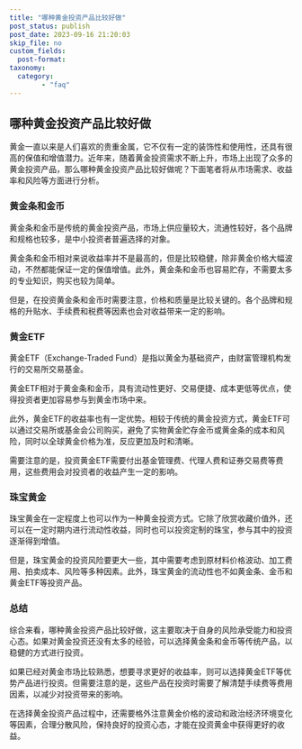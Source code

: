 ```yaml
---
title: "哪种黄金投资产品比较好做"
post_status: publish
post_date: 2023-09-16 21:20:03
skip_file: no
custom_fields: 
  post-format: 
taxonomy:
  category:
        - "faq"
---
```


## 哪种黄金投资产品比较好做

黄金一直以来是人们喜欢的贵重金属，它不仅有一定的装饰性和使用性，还具有很高的保值和增值潜力。近年来，随着黄金投资需求不断上升，市场上出现了众多的黄金投资产品，那么哪种黄金投资产品比较好做呢？下面笔者将从市场需求、收益率和风险等方面进行分析。

### 黄金条和金币

黄金条和金币是传统的黄金投资产品，市场上供应量较大，流通性较好，各个品牌和规格也较多，是中小投资者普遍选择的对象。

黄金条和金币相对来说收益率并不是最高的，但是比较稳健，除非黄金价格大幅波动，不然都能保证一定的保值增值。此外，黄金条和金币也容易贮存，不需要太多的专业知识，购买也较为简单。

但是，在投资黄金条和金币时需要注意，价格和质量是比较关键的。各个品牌和规格的升贴水、手续费和税费等因素也会对收益带来一定的影响。

### 黄金ETF

黄金ETF（Exchange-Traded Fund）是指以黄金为基础资产，由财富管理机构发行的交易所交易基金。

黄金ETF相对于黄金条和金币，具有流动性更好、交易便捷、成本更低等优点，使得投资者更加容易参与到黄金市场中来。

此外，黄金ETF的收益率也有一定优势。相较于传统的黄金投资方式，黄金ETF可以通过交易所或基金会公司购买，避免了实物黄金贮存金币或黄金条的成本和风险，同时以全球黄金价格为准，反应更加及时和清晰。

需要注意的是，投资黄金ETF需要付出基金管理费、代理人费和证券交易费等费用，这些费用会对投资者的收益产生一定的影响。

### 珠宝黄金

珠宝黄金在一定程度上也可以作为一种黄金投资方式。它除了欣赏收藏价值外，还可以在一定时期内进行流动性收益，同时也可以投资定制的珠宝，参与其中的投资逐渐得到增值。

但是，珠宝黄金的投资风险要更大一些，其中需要考虑到原材料价格波动、加工费用、拍卖成本、风险等多种因素。此外，珠宝黄金的流动性也不如黄金条、金币和黄金ETF等投资产品。

### 总结

综合来看，哪种黄金投资产品比较好做，这主要取决于自身的风险承受能力和投资心态。如果对黄金投资还没有太多的经验，可以选择黄金条和金币等传统产品，以稳健的方式进行投资。

如果已经对黄金市场比较熟悉，想要寻求更好的收益率，则可以选择黄金ETF等优势产品进行投资。但需要注意的是，这些产品在投资时需要了解清楚手续费等费用因素，以减少对投资带来的影响。

在选择黄金投资产品过程中，还需要格外注意黄金价格的波动和政治经济环境变化等因素，合理分散风险，保持良好的投资心态，才能在投资黄金中获得更好的收益。
